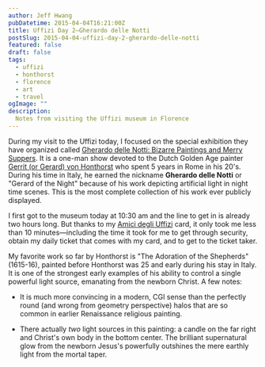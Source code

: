 ```yaml
---
author: Jeff Hwang
pubDatetime: 2015-04-04T16:21:00Z
title: Uffizi Day 2–Gherardo delle Notti
postSlug: 2015-04-04-uffizi-day-2-gherardo-delle-notti
featured: false
draft: false
tags:
  - uffizi
  - honthorst
  - florence
  - art
  - travel
ogImage: ""
description:
  Notes from visiting the Uffizi museum in Florence
---
```


During my visit to the Uffizi today, I focused on the special exhibition they have organized called [Gherardo delle Notti: Bizarre Paintings and Merry Suppers](http://www.theflorentine.net/articles/article-view.asp?issuetocId=9822). It is a one-man show devoted to the Dutch Golden Age painter [Gerrit (or Gerard) von Honthorst](http://en.wikipedia.org/wiki/Gerard_van_Honthorst) who spent 5 years in Rome in his 20's. During his time in Italy, he earned the nickname **Gherardo delle Notti** or "Gerard of the Night" because of his work depicting artificial light in night time scenes. This is the most complete collection of his work ever publicly displayed. 

I first got to the museum today at 10:30 am and the line to get in is already two hours long. But thanks to my [Amici degli Uffizi](http://www.amicidegliuffizi.it/diventa_socio.php?pg=8&ln=en) card, it only took me less than 10 minutes—including the time it took for me to get through security, obtain my daily ticket that comes with my card, and to get to the ticket taker.

My favorite work so far by Honthorst is "The Adoration of the Shepherds" (1615-16), painted before Honthorst was 25 and early during his stay in Italy. It is one of the strongest early examples of his ability to control a single powerful light source, emanating from the newborn Christ. A few notes:

* It is much more convincing in a modern, CGI sense than the perfectly round (and wrong from geometry perspective) halos that are so common in earlier Renaissance religious painting. 

* There actually *two* light sources in this painting: a candle on the far right and Christ's own body in the bottom center. The brilliant supernatural glow from the newborn Jesus's powerfully outshines the mere earthly light from the mortal taper. 
